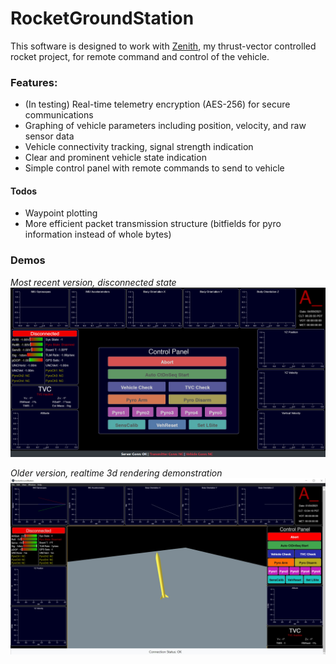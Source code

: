 # RocketGroundStation

This software is designed to work with [Zenith](https://github.com/aaroexxt/TVCRocket), my thrust-vector controlled rocket project, for remote command and control of the vehicle.

### Features:

- (In testing) Real-time telemetry encryption (AES-256) for secure communications
- Graphing of vehicle parameters including position, velocity, and raw sensor data
- Vehicle connectivity tracking, signal strength indication
- Clear and prominent vehicle state indication
- Simple control panel with remote commands to send to vehicle

#### Todos

- Waypoint plotting
- More efficient packet transmission structure (bitfields for pyro information instead of whole bytes) 

### Demos

*Most recent version, disconnected state*
![Disconnected state](https://github.com/aaroexxt/RocketGroundStation/blob/main/screenshots/disconnected.png)

*Older version, realtime 3d rendering demonstration*
![3d rendering](https://github.com/aaroexxt/RocketGroundStation/blob/main/screenshots/demo3d%20render.jpg)